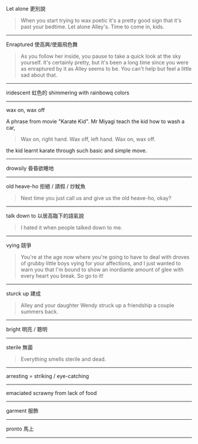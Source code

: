 Let alone 更別說

> When you start trying to wax poetic it's a pretty good sign that it's past your bedtime. Let alone Alley's. Time to come in, kids.

---
Enraptured 使高興/使眉飛色舞

> As you follow her inside, you pause to take a quick look at the sky yourself. It's certainly pretty, but it's been a long time since you were as enraptured by it as Alley seems to be. You can't help but feel a little sad about that.

---
iridescent 虹色的
shimmering with rainbowq colors
___
wax on, wax off

A phrase from movie "Karate Kid". Mr Miyagi teach the kid how to wash a car,
> Wax on, right hand. Wax off, left hand. Wax on, wax off.

the kid learnt karate through such basic and simple move.
___
drowsily 昏昏欲睡地
___
old heave-ho 拒絕 / 請假 / 炒魷魚

> Next time you just call us and give us the old heave-ho, okay?

___
talk down to 以居高臨下的語氣說

> I hated it when people talked down to me.

___
vying 競爭

> You're at the age now where you're going to have to deal with droves of grubby little boys vying for your affections, and I just wanted to warn you that I'm bound to show an inordiante amount of glee with every heart you break. So go to it!

___
sturck up 建成

> Alley and your daughter Wendy struck up a friendship a couple summers back.

___
bright 明亮 / 聰明
___
sterile 無菌

> Everything smells sterile and dead.

___
arresting
= striking / eye-catching
___
emaciated
scrawny from lack of food
___
garment 服飾
___
pronto 馬上
___
